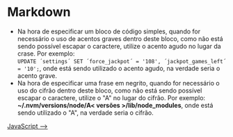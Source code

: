 # Markdown

- Na hora de especificar um bloco de código simples, quando for necessário o uso de acentos graves dentro deste bloco, como não está sendo possível escapar o caractere, utilize o acento agudo no lugar da crase. Por exemplo:  
    `UPDATE ´settings´ SET ´force_jackpot´ = '108', ´jackpot_games_left´ = '10';`, onde está sendo utilizado o acento agudo, na verdade seria o acento grave.
- Na hora de especificar uma frase em negrito, quando for necessário o uso do cifrão dentro deste bloco, como não está sendo possível escapar o caractere, utilize o "A" no lugar do cifrão. Por exemplo:  
    **~/.nvm/versions/node/A< versões >/lib/node_modules**, onde está sendo utilizado o "A", na verdade seria o cifrão.

[JavaScript -->](./JavaScript.md)